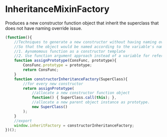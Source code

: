 InheritanceMixinFactory
=======================

Produces a new constructor function object that inherit the superclass that does not have naming override issue.


```js
(function(){
	//Techniques to generate a new constructor without having naming override issue.
	//So that the object would be named according to the variable's name.
	//1. Aynomomous function as a constructor template
	//2. Use function argument approach instead of a variable for referencing the aynom constructor function.
	function assignPrototype(ConsFunc, prototype){
		ConsFunc.prototype = prototype;
		return ConsFunc;
	}
	function constructorInheritanceFactory(SuperClass){
		//for every new constructor
		return assignPrototype(
			//allocate a new constructor function object
			function() { SuperClass.call(this); },
			//allocate a new parent object instance as prototype.
			new SuperClass()
		);
	}
	//export
	window.inheritFactory = constructorInheritanceFactory;
})();
```
